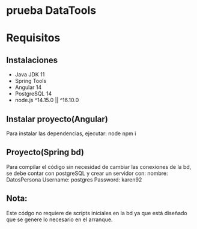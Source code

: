 # prueba DataTools

# Requisitos
## Instalaciones
- Java JDK 11
- Spring Tools
- Angular 14
- PostgreSQL 14
- node.js ^14.15.0 || ^16.10.0

## Instalar proyecto(Angular)
Para instalar las dependencias, ejecutar:
node
npm i

## Proyecto(Spring bd)
Para compilar el código sin necesidad de cambiar las conexiones de la bd, se debe contar con postgreSQL y crear un servidor con:
nombre: DatosPersona
Username: postgres
Password: karen92

## Nota:
Este códgo no requiere de scripts iniciales en la bd ya que está diseñado que se genere lo necesario en el arranque.
